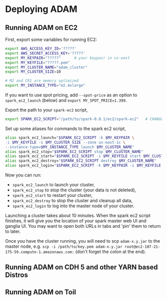 # Deploying ADAM

## Running ADAM on EC2

First, export some variables for running EC2:

```bash
export AWS_ACCESS_KEY_ID='?????'
export AWS_SECRET_ACCESS_KEY='?????'
export MY_KEYPAIR="?????"      # your keypair in us-east
export MY_KEYFILE="?????.pem"
export MY_CLUSTER_NAME="adam_cluster"
export MY_CLUSTER_SIZE=10

# M2 and CR1 are memory optimized
export MY_INSTANCE_TYPE="m2.4xlarge"
```

If you want to use spot pricing, add `--spot-price` as an option to
`spark_ec2_launch` (below) and `export MY_SPOT_PRICE=1.399`.

Export the path to your `spark-ec2` script,

```bash
export SPARK_EC2_SCRIPT="/path/to/spark-0.8.1/ec2/spark-ec2"   # CHANGE ME
```

Set up some aliases for commands to the spark ec2 script,

```bash
alias spark_ec2_launch="$SPARK_EC2_SCRIPT -k $MY_KEYPAIR \
-i $MY_KEYFILE -s $MY_CLUSTER_SIZE --zone us-east-1c \
--instance-type=$MY_INSTANCE_TYPE launch $MY_CLUSTER_NAME"
alias spark_ec2_stop="$SPARK_EC2_SCRIPT stop $MY_CLUSTER_NAME"
alias spark_ec2_start="$SPARK_EC2_SCRIPT -i $MY_KEYFILE start $MY_CLUSTER_NAME"
alias spark_ec2_destroy="$SPARK_EC2_SCRIPT destroy $MY_CLUSTER_NAME"
alias spark_ec2_login="$SPARK_EC2_SCRIPT -k $MY_KEYPAIR -i $MY_KEYFILE login $MY_CLUSTER_NAME"
```

Now you can run:
* `spark_ec2_launch` to launch your cluster,
* `spark_ec2_stop` to stop the cluster (your data is not deleted),
* `spark_ec2_start` to restart your cluster,
* `spark_ec2_destroy` to stop the cluster and cleanup all data,
* `spark_ec2_login` to log into the master node of your cluster.

Launching a cluster takes about 10 minutes. When the spark ec2 script finishes,
it will give you the location of your spark master web UI and ganglia UI. You
may want to open both URLs in tabs and 'pin' them to return to later.

Once you have the cluster running, you will need to scp `adam-x.y.jar` to the
master node, e.g.
`scp -i /path/to/key.pem adam-x.y.jar root@ec2-107-21-175-59.compute-1.amazonaws.com:`
(don't forget the *colon* at the end).

## Running ADAM on CDH 5 and other YARN based Distros

## Running ADAM on Toil